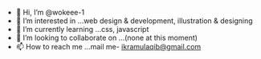 - 👋 Hi, I’m @wokeee-1 
- 👀 I’m interested in ...web design & development, illustration & designing 
- 🌱 I’m currently learning ...css, javascript
- 💞️ I’m looking to collaborate on ...(none at this moment)
- 📫 How to reach me ...mail me- ikramulaqib@gmail.com

<!---
wokeee-1/wokeee-1 is a ✨ special ✨ repository because its `README.md` (this file) appears on your GitHub profile.
You can click the Preview link to take a look at your changes.
--->
